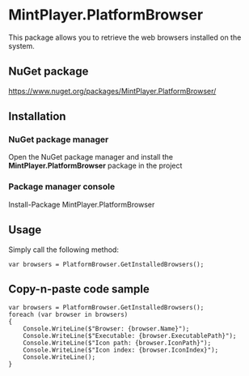# MintPlayer.PlatformBrowser
This package allows you to retrieve the web browsers installed on the system.
## NuGet package
https://www.nuget.org/packages/MintPlayer.PlatformBrowser/
## Installation
### NuGet package manager
Open the NuGet package manager and install the **MintPlayer.PlatformBrowser** package in the project
### Package manager console
Install-Package MintPlayer.PlatformBrowser
## Usage
Simply call the following method:

    var browsers = PlatformBrowser.GetInstalledBrowsers();

## Copy-n-paste code sample

    var browsers = PlatformBrowser.GetInstalledBrowsers();
    foreach (var browser in browsers)
    {
        Console.WriteLine($"Browser: {browser.Name}");
        Console.WriteLine($"Executable: {browser.ExecutablePath}");
        Console.WriteLine($"Icon path: {browser.IconPath}");
        Console.WriteLine($"Icon index: {browser.IconIndex}");
        Console.WriteLine();
    }
